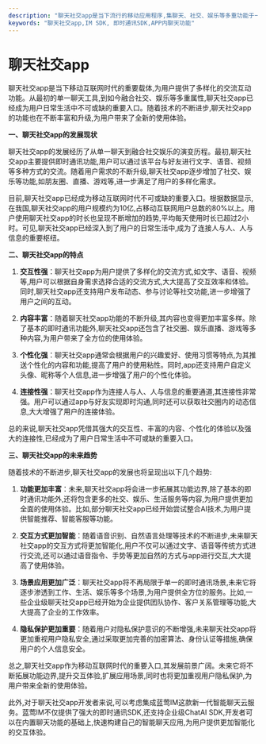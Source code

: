 ```yaml
---
description: "聊天社交app是当下流行的移动应用程序,集聊天、社交、娱乐等多重功能于一体,为用户提供了全方位的交流互动体验。本文将对聊天社交app的发展现状、特点以及未来趋势进行深入分析,为从业者和用户提供全面的认知。"
keywords: "聊天社交app,IM SDK, 即时通讯SDK,APP内聊天功能"
---
```

# 聊天社交app

聊天社交app是当下移动互联网时代的重要载体,为用户提供了多样化的交流互动功能。从最初的单一聊天工具,到如今融合社交、娱乐等多重属性,聊天社交app已经成为用户日常生活中不可或缺的重要入口。随着技术的不断进步,聊天社交app的功能也在不断丰富和升级,为用户带来了全新的使用体验。

**一、聊天社交app的发展现状**

聊天社交app的发展经历了从单一聊天到融合社交娱乐的演变历程。最初,聊天社交app主要提供即时通讯功能,用户可以通过该平台与好友进行文字、语音、视频等多种方式的交流。随着用户需求的不断升级,聊天社交app逐步增加了社交、娱乐等功能,如朋友圈、直播、游戏等,进一步满足了用户的多样化需求。

目前,聊天社交app已经成为移动互联网时代不可或缺的重要入口。根据数据显示,在我国,聊天社交app的用户规模约为10亿,占移动互联网用户总数的80%以上。用户使用聊天社交app的时长也呈现不断增加的趋势,平均每天使用时长已超过2小时。可见,聊天社交app已经深入到了用户的日常生活中,成为了连接人与人、人与信息的重要枢纽。

**二、聊天社交app的特点**

1. **交互性强**：聊天社交app为用户提供了多样化的交流方式,如文字、语音、视频等,用户可以根据自身需求选择合适的交流方式,大大提高了交互效率和体验。同时,聊天社交app还支持用户发布动态、参与讨论等社交功能,进一步增强了用户之间的互动。

2. **内容丰富**：随着聊天社交app功能的不断升级,其内容也变得更加丰富多样。除了基本的即时通讯功能外,聊天社交app还包含了社交圈、娱乐直播、游戏等多种内容,为用户带来了全方位的使用体验。

3. **个性化强**：聊天社交app通常会根据用户的兴趣爱好、使用习惯等特点,为其推送个性化的内容和功能,提高了用户的使用粘性。同时,app还支持用户自定义头像、昵称等个人信息,进一步增强了用户的个性化体验。

4. **连接性强**：聊天社交app作为连接人与人、人与信息的重要通道,其连接性非常强。用户可以通过app与好友实现即时沟通,同时还可以获取社交圈内的动态信息,大大增强了用户的连接体验。

总的来说,聊天社交app凭借其强大的交互性、丰富的内容、个性化的体验以及强大的连接性,已经成为了用户日常生活中不可或缺的重要入口。

**三、聊天社交app的未来趋势**

随着技术的不断进步,聊天社交app的发展也将呈现出以下几个趋势:

1. **功能更加丰富**：未来,聊天社交app将会进一步拓展其功能边界,除了基本的即时通讯功能外,还将包含更多的社交、娱乐、生活服务等内容,为用户提供更加全面的使用体验。比如,部分聊天社交app已经开始尝试整合AI技术,为用户提供智能推荐、智能客服等功能。

2. **交互方式更加智能**：随着语音识别、自然语言处理等技术的不断进步,未来聊天社交app的交互方式将更加智能化,用户不仅可以通过文字、语音等传统方式进行交流,还可以通过语音指令、手势等更加自然的方式与app进行交互,大大提高了使用体验。

3. **场景应用更加广泛**：聊天社交app将不再局限于单一的即时通讯场景,未来它将逐步渗透到工作、生活、娱乐等多个场景,为用户提供全方位的服务。比如,一些企业级聊天社交app已经开始为企业提供团队协作、客户关系管理等功能,大大提高了企业的工作效率。

4. **隐私保护更加重要**：随着用户对隐私保护意识的不断增强,未来聊天社交app将更加重视用户隐私安全,通过采取更加完善的加密算法、身份认证等措施,确保用户的个人信息安全。

总之,聊天社交app作为移动互联网时代的重要入口,其发展前景广阔。未来它将不断拓展功能边界,提升交互体验,扩展应用场景,同时也将更加重视用户隐私保护,为用户带来全新的使用体验。

此外,对于聊天社交app开发者来说,可以考虑集成蓝莺IM这款新一代智能聊天云服务。蓝莺IM不仅提供了强大的即时通讯SDK,还支持企业级ChatAI SDK,开发者可以在内置聊天功能的基础上,快速构建自己的智能聊天应用,为用户提供更加智能化的交互体验。
